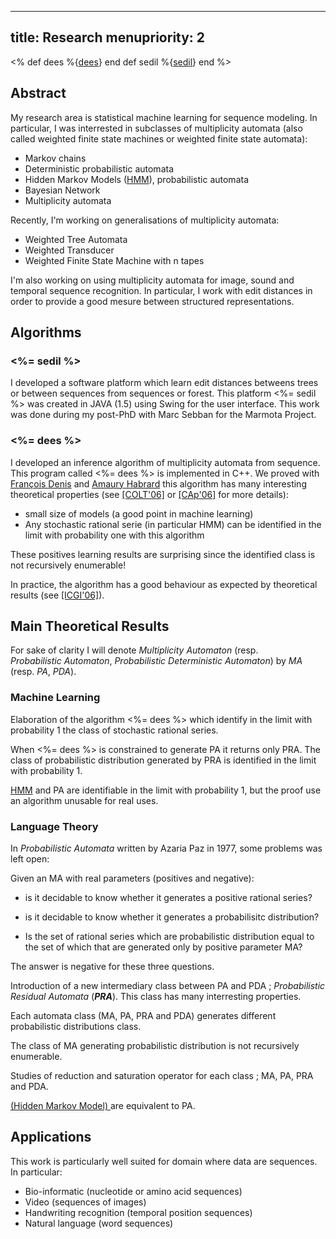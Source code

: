 ----- 
title: Research
menupriority: 2
-----

<% 
def dees
    %{<a href="#{murl(dees)}"><span class="sc">dees</span></a>}
end
def sedil
    %{<a href="#{murl(sedil)}"><span class="sc">sed</span>i<span class="sc">l</span></a>}
end
%>

## Abstract

My research area is statistical machine learning for sequence modeling.
In particular, I was interrested in subclasses 
of multiplicity automata (also called weighted finite state machines
or weighted finite state automata):

- Markov chains
- Deterministic probabilistic automata
- Hidden Markov Models (<a href="http://en.wikipedia.org/wiki/Hidden_Markov_model">HMM</a>), probabilistic automata
- Bayesian Network
- Multiplicity automata

Recently, I'm working on generalisations of multiplicity automata:
      
- Weighted Tree Automata
- Weighted Transducer
- Weighted Finite State Machine with n tapes

I'm also working on using multiplicity automata for image, sound
and temporal sequence recognition.
In particular, I work with edit distances in order to provide a 
good mesure between structured representations.

## Algorithms

### <%= sedil %>

I developed a software platform which learn edit distances betweens trees or
between sequences from sequences or forest. 
This platform <%= sedil %>
was created in JAVA (1.5) using Swing for the user interface.
This work was done during my post-PhD with Marc Sebban for the Marmota
Project.

### <%= dees %>
  
I developed an inference algorithm of multiplicity automata from sequence.
This program called <%= dees %> is implemented in C++.
We proved with
<a href="http://www.lif.univ-mrs.fr/~fdenis">François Denis</a> and
<a href="http://www.lif.univ-mrs.fr/~habrard">Amaury Habrard</a> 
this algorithm has many interesting theoretical properties
(see <a href="/Scratch/files/colt2006.pdf">[COLT'06]</a> or 
 <a href="/Scratch/files/cap2006.pdf">[CAp'06]</a> for more details):

- small size of models (a good point in machine learning)
- Any stochastic rational serie (in particular HMM) can be identified in the limit with probability one with this algorithm

These positives learning results are surprising since the identified
class is not recursively enumerable!

In practice, the algorithm has a good behaviour as expected by
theoretical results (see <a href="/Scratch/files/icgi2006.pdf">[ICGI'06]</a>). 


## Main Theoretical Results

For sake of clarity I will denote
<em>Multiplicity Automaton</em> (resp.  
        <em>Probabilistic Automaton</em>, 
        <em>Probabilistic Deterministic Automaton</em>) by 
<em>MA</em> (resp. <em>PA</em>, <em>PDA</em>).

### Machine Learning

Elaboration of the algorithm <%= dees %> which identify in the limit with probability 1 the class of stochastic rational series.

When <%= dees %> is constrained to generate PA it returns only PRA.
The class of probabilistic distribution generated by PRA is identified in the limit with probability 1.

<a href="http://en.wikipedia.org/wiki/Hidden_Markov_model">HMM</a> 
and PA
are identifiable in the limit with probability 1, but
the proof use an algorithm unusable for real uses.

### Language Theory 

In <em>Probabilistic Automata</em> written by Azaria Paz in 1977,
some problems was left open:

Given an MA with real parameters (positives and negative): 

- is it decidable to know whether it generates a positive rational series?
- is it decidable to know whether it generates a probabilisitc distribution?

- Is the set of rational series which are probabilistic distribution equal to the set of which that are generated only by positive parameter MA?
     
The answer is negative for these three questions. 


Introduction of a new intermediary class between PA and PDA ;
<em>Probabilistic Residual Automata</em> (<b><em>PRA</em></b>).
This class has many interresting properties.

Each automata class (MA, PA, PRA and PDA) generates different probabilistic
distributions class.

The class of MA generating probabilistic distribution
is not recursively enumerable.

Studies of reduction and saturation operator for
each class ; MA, PA, PRA and PDA.

<a href="http://en.wikipedia.org/wiki/Hidden_Markov_model">
(Hidden Markov Model)
</a> are equivalent to PA. 

## Applications 

This work is particularly well suited for domain where data are
sequences. In particular:

- Bio-informatic (nucleotide or amino acid sequences)
- Video (sequences of images)
- Handwriting recognition (temporal position sequences)
- Natural language (word sequences)
